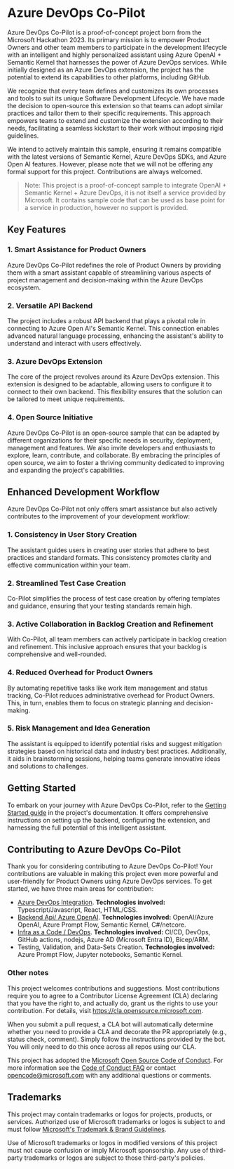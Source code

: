 # Azure DevOps Co-Pilot

Azure DevOps Co-Pilot is a proof-of-concept project born from the Microsoft Hackathon 2023. Its primary mission is to empower Product Owners and other team members to participate in the development lifecycle with an intelligent and highly personalized assistant using Azure OpenAI + Semantic Kernel that harnesses the power of Azure DevOps services. While initially designed as an Azure DevOps extension, the project has the potential to extend its capabilities to other platforms, including GitHub.

We recognize that every team defines and customizes its own processes and tools to suit its unique Software Development Lifecycle. We have made the decision to open-source this extension so that teams can adopt similar practices and tailor them to their specific requirements. This approach empowers teams to extend and customize the extension according to their needs, facilitating a seamless kickstart to their work without imposing rigid guidelines.

We intend to actively maintain this sample, ensuring it remains compatible with the latest versions of Semantic Kernel, Azure DevOps SDKs, and Azure Open AI features. However, please note that we will not be offering any formal support for this project. Contributions are always welcomed.

> Note: This project is a proof-of-concept sample to integrate OpenAI + Semantic Kernel + Azure DevOps, it is not itself a service provided by Microsoft. It contains sample code that can be used as base point for a service in production, however no support is provided.

## Key Features

### 1. Smart Assistance for Product Owners
Azure DevOps Co-Pilot redefines the role of Product Owners by providing them with a smart assistant capable of streamlining various aspects of project management and decision-making within the Azure DevOps ecosystem.

### 2. Versatile API Backend
The project includes a robust API backend that plays a pivotal role in connecting to Azure Open AI's Semantic Kernel. This connection enables advanced natural language processing, enhancing the assistant's ability to understand and interact with users effectively.

### 3. Azure DevOps Extension
The core of the project revolves around its Azure DevOps extension. This extension is designed to be adaptable, allowing users to configure it to connect to their own backend. This flexibility ensures that the solution can be tailored to meet unique requirements.

### 4. Open Source Initiative
Azure DevOps Co-Pilot is an open-source sample that can be adapted by different organizations for their specific needs in security, deployment, management and features. We also invite developers and enthusiasts to explore, learn, contribute, and collaborate. By embracing the principles of open source, we aim to foster a thriving community dedicated to improving and expanding the project's capabilities.

## Enhanced Development Workflow
Azure DevOps Co-Pilot not only offers smart assistance but also actively contributes to the improvement of your development workflow:

### 1. Consistency in User Story Creation
The assistant guides users in creating user stories that adhere to best practices and standard formats. This consistency promotes clarity and effective communication within your team.

### 2. Streamlined Test Case Creation
Co-Pilot simplifies the process of test case creation by offering templates and guidance, ensuring that your testing standards remain high.

### 3. Active Collaboration in Backlog Creation and Refinement
With Co-Pilot, all team members can actively participate in backlog creation and refinement. This inclusive approach ensures that your backlog is comprehensive and well-rounded.

### 4. Reduced Overhead for Product Owners
By automating repetitive tasks like work item management and status tracking, Co-Pilot reduces administrative overhead for Product Owners. This, in turn, enables them to focus on strategic planning and decision-making.

### 5. Risk Management and Idea Generation
The assistant is equipped to identify potential risks and suggest mitigation strategies based on historical data and industry best practices. Additionally, it aids in brainstorming sessions, helping teams generate innovative ideas and solutions to challenges.

## Getting Started

To embark on your journey with Azure DevOps Co-Pilot, refer to the [Getting Started guide](./docs/README.md) in the project's documentation. It offers comprehensive instructions on setting up the backend, configuring the extension, and harnessing the full potential of this intelligent assistant.

## Contributing to Azure DevOps Co-Pilot

Thank you for considering contributing to Azure DevOps Co-Pilot! Your contributions are valuable in making this project even more powerful and user-friendly for Product Owners using Azure DevOps services. To get started, we have three main areas for contribution:

* [Azure DevOps Integration](./azdo/azdo/README.md). **Technologies involved:** Typescript/Javascript, React, HTML/CSS.
* [Backend Api/ Azure OpenAI](./api/README.md). **Technologies involved:** OpenAI/Azure OpenAI, Azure Prompt Flow, Semantic Kernel, C#/netcore.
* [Infra as a Code / DevOps](./infra/README.md). **Technologies involved:** CI/CD, DevOps, GitHub actions, nodejs, Azure AD (Microsoft Entra ID), Bicep/ARM.
* Testing, Validation, and Data-Sets Creation. **Technologies involved:** Azure Prompt Flow, Jupyter notebooks, Semantic Kernel.

### Other notes

This project welcomes contributions and suggestions.  Most contributions require you to agree to a
Contributor License Agreement (CLA) declaring that you have the right to, and actually do, grant us
the rights to use your contribution. For details, visit https://cla.opensource.microsoft.com.

When you submit a pull request, a CLA bot will automatically determine whether you need to provide
a CLA and decorate the PR appropriately (e.g., status check, comment). Simply follow the instructions
provided by the bot. You will only need to do this once across all repos using our CLA.

This project has adopted the [Microsoft Open Source Code of Conduct](https://opensource.microsoft.com/codeofconduct/).
For more information see the [Code of Conduct FAQ](https://opensource.microsoft.com/codeofconduct/faq/) or
contact [opencode@microsoft.com](mailto:opencode@microsoft.com) with any additional questions or comments.

## Trademarks

This project may contain trademarks or logos for projects, products, or services. Authorized use of Microsoft trademarks or logos is subject to and must follow [Microsoft's Trademark & Brand Guidelines](https://www.microsoft.com/en-us/legal/intellectualproperty/trademarks/usage/general).

Use of Microsoft trademarks or logos in modified versions of this project must not cause confusion or imply Microsoft sponsorship.
Any use of third-party trademarks or logos are subject to those third-party's policies.
